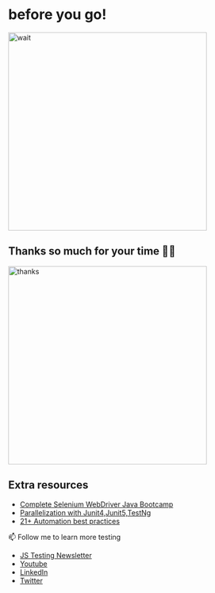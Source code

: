 # before you go!

<img src="https://media.giphy.com/media/fX1JmOTb65KbdDYuGn/giphy.gif" alt="wait" width="400"/>

## Thanks so much for your time 🙌👏

<img src="https://media.giphy.com/media/3oEjHWXddcCOGZNmFO/giphy.gif" alt="thanks" width="400"/>

## Extra resources

- [Complete Selenium WebDriver Java Bootcamp](https://ultimateqa.com/selenium-java)
- [Parallelization with Junit4,Junit5,TestNg](https://youtu.be/ufccoaURMIc)
- [21+ Automation best practices](https://ultimateqa.com/automation-patterns-antipatterns/)

📫 Follow me to learn more testing

- [JS Testing Newsletter](https://ultimateqa.ck.page/js-testing-tips)
- [Youtube](https://youtube.com/ultimateqa)
- [LinkedIn](https://www.linkedin.com/in/nikolayadvolodkin/)
- [Twitter](https://twitter.com/Nikolay_A00)
